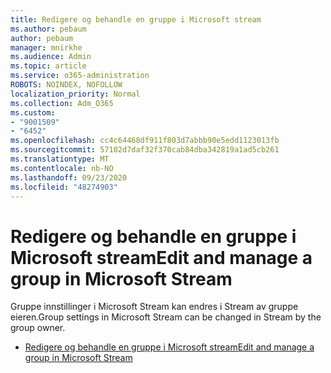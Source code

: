 ```yaml
---
title: Redigere og behandle en gruppe i Microsoft stream
ms.author: pebaum
author: pebaum
manager: mnirkhe
ms.audience: Admin
ms.topic: article
ms.service: o365-administration
ROBOTS: NOINDEX, NOFOLLOW
localization_priority: Normal
ms.collection: Adm_O365
ms.custom:
- "9001509"
- "6452"
ms.openlocfilehash: cc4c64468df911f803d7abbb90e5edd1123013fb
ms.sourcegitcommit: 57102d7daf32f370cab84dba342819a1ad5cb261
ms.translationtype: MT
ms.contentlocale: nb-NO
ms.lasthandoff: 09/23/2020
ms.locfileid: "48274903"
---
```

# <a name="edit-and-manage-a-group-in-microsoft-stream"></a><span data-ttu-id="1c522-102">Redigere og behandle en gruppe i Microsoft stream</span><span class="sxs-lookup"><span data-stu-id="1c522-102">Edit and manage a group in Microsoft Stream</span></span>

<span data-ttu-id="1c522-103">Gruppe innstillinger i Microsoft Stream kan endres i Stream av gruppe eieren.</span><span class="sxs-lookup"><span data-stu-id="1c522-103">Group settings in Microsoft Stream can be changed in Stream by the group owner.</span></span>  

- [<span data-ttu-id="1c522-104">Redigere og behandle en gruppe i Microsoft stream</span><span class="sxs-lookup"><span data-stu-id="1c522-104">Edit and manage a group in Microsoft Stream</span></span>](https://docs.microsoft.com/stream/portal-manage-groups)

